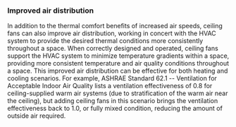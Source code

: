### Improved air distribution 

In addition to the thermal comfort benefits of increased air speeds,
ceiling fans can also improve air distribution, working in concert with
the HVAC system to provide the desired thermal conditions more
consistently throughout a space. When correctly designed and operated,
ceiling fans support the HVAC system to minimize temperature gradients
within a space, providing more consistent temperature and air quality
conditions throughout a space. This improved air distribution can be
effective for both heating and cooling scenarios. For example, ASHRAE
Standard 62.1 -- Ventilation for Acceptable Indoor Air Quality lists a
ventilation effectiveness of 0.8 for ceiling-supplied warm air systems
(due to stratification of the warm air near the ceiling), but adding
ceiling fans in this scenario brings the ventilation effectiveness back
to 1.0, or fully mixed condition, reducing the amount of outside air
required.
